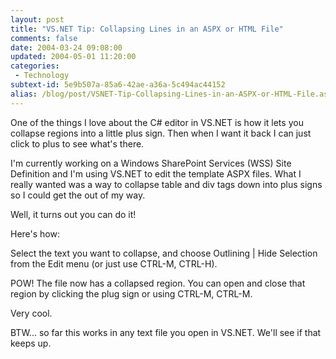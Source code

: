 ```yaml
---
layout: post
title: "VS.NET Tip: Collapsing Lines in an ASPX or HTML File"
comments: false
date: 2004-03-24 09:08:00
updated: 2004-05-01 11:20:00
categories:
 - Technology
subtext-id: 5e9b507a-85a6-42ae-a36a-5c494ac44152
alias: /blog/post/VSNET-Tip-Collapsing-Lines-in-an-ASPX-or-HTML-File.aspx
---
```



One of the things I love about the C# editor in VS.NET is how it lets you collapse regions into a little plus sign. Then when I want it back I can just click to plus to see what's there. 

I'm currently working on a Windows SharePoint Services (WSS) Site Definition and I'm using VS.NET to edit the template ASPX files. What I really wanted was a way to collapse table and div tags down into plus signs so I could get the out of my way. 

Well, it turns out you can do it! 

Here's how: 

Select the text you want to collapse, and choose Outlining | Hide Selection from the Edit menu (or just use CTRL-M, CTRL-H). 

POW! The file now has a collapsed region. You can open and close that region by clicking the plug sign or using CTRL-M, CTRL-M. 

Very cool. 

BTW... so far this works in any text file you open in VS.NET. We'll see if that keeps up. 
